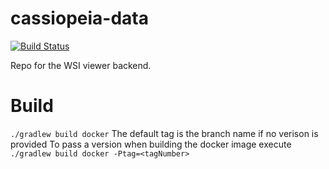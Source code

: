 # cassiopeia-data

[![Build Status](https://travis-ci.org/KPMP/cassiopeia-data.svg?branch=develop)](https://travis-ci.org/KPMP/cassiopeia-data)

Repo for the WSI viewer backend. 

# Build

`./gradlew build docker`
The default tag is the branch name if no verison is provided
To pass a version when building the docker image execute
`./gradlew build docker -Ptag=<tagNumber>`